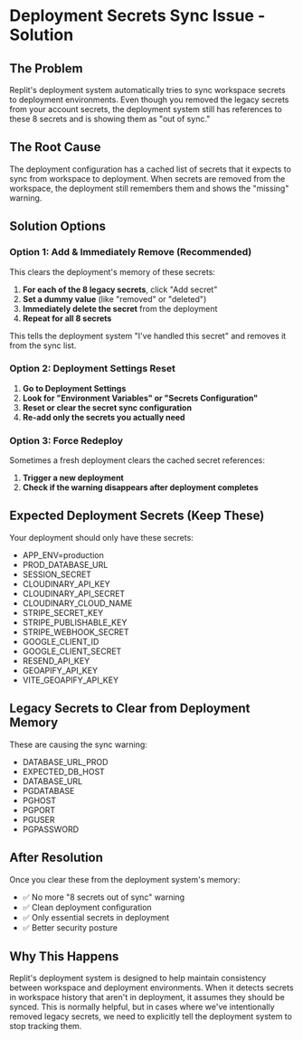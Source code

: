 # Deployment Secrets Sync Issue - Solution

## The Problem
Replit's deployment system automatically tries to sync workspace secrets to deployment environments. Even though you removed the legacy secrets from your account secrets, the deployment system still has references to these 8 secrets and is showing them as "out of sync."

## The Root Cause
The deployment configuration has a cached list of secrets that it expects to sync from workspace to deployment. When secrets are removed from the workspace, the deployment still remembers them and shows the "missing" warning.

## Solution Options

### Option 1: Add & Immediately Remove (Recommended)
This clears the deployment's memory of these secrets:

1. **For each of the 8 legacy secrets**, click "Add secret"
2. **Set a dummy value** (like "removed" or "deleted")
3. **Immediately delete the secret** from the deployment
4. **Repeat for all 8 secrets**

This tells the deployment system "I've handled this secret" and removes it from the sync list.

### Option 2: Deployment Settings Reset
1. **Go to Deployment Settings**
2. **Look for "Environment Variables" or "Secrets Configuration"**
3. **Reset or clear the secret sync configuration**
4. **Re-add only the secrets you actually need**

### Option 3: Force Redeploy
Sometimes a fresh deployment clears the cached secret references:
1. **Trigger a new deployment**
2. **Check if the warning disappears after deployment completes**

## Expected Deployment Secrets (Keep These)
Your deployment should only have these secrets:
- APP_ENV=production
- PROD_DATABASE_URL
- SESSION_SECRET
- CLOUDINARY_API_KEY
- CLOUDINARY_API_SECRET
- CLOUDINARY_CLOUD_NAME
- STRIPE_SECRET_KEY
- STRIPE_PUBLISHABLE_KEY
- STRIPE_WEBHOOK_SECRET
- GOOGLE_CLIENT_ID
- GOOGLE_CLIENT_SECRET
- RESEND_API_KEY
- GEOAPIFY_API_KEY
- VITE_GEOAPIFY_API_KEY

## Legacy Secrets to Clear from Deployment Memory
These are causing the sync warning:
- DATABASE_URL_PROD
- EXPECTED_DB_HOST
- DATABASE_URL
- PGDATABASE
- PGHOST
- PGPORT
- PGUSER
- PGPASSWORD

## After Resolution
Once you clear these from the deployment system's memory:
- ✅ No more "8 secrets out of sync" warning
- ✅ Clean deployment configuration
- ✅ Only essential secrets in deployment
- ✅ Better security posture

## Why This Happens
Replit's deployment system is designed to help maintain consistency between workspace and deployment environments. When it detects secrets in workspace history that aren't in deployment, it assumes they should be synced. This is normally helpful, but in cases where we've intentionally removed legacy secrets, we need to explicitly tell the deployment system to stop tracking them.